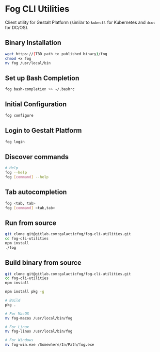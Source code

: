 # Fog CLI Utilities

Client utility for Gestalt Platform (similar to `kubectl` for Kubernetes and `dcos` for DC/OS).

## Binary Installation
```sh
wget https://(TBD path to published binary)/fog
chmod +x fog
mv fog /usr/local/bin
```

## Set up Bash Completion
```sh
fog bash-completion >> ~/.bashrc
```

## Initial Configuration
```sh
fog configure
```

## Login to Gestalt Platform
```sh
fog login
```

## Discover commands
```sh
# Help
fog --help
fog [command] --help
```

## Tab autocompletion
```sh
fog <tab, tab>
fog [command] <tab,tab>
```

## Run from source
```sh
git clone git@gitlab.com:galacticfog/fog-cli-utilities.git
cd fog-cli-utilities
npm install
./fog
```

## Build binary from source
```sh
git clone git@gitlab.com:galacticfog/fog-cli-utilities.git
cd fog-cli-utilities
npm install

npm install pkg -g

# Build
pkg .

# For MacOS
mv fog-macos /usr/local/bin/fog

# For Linux
mv fog-linux /usr/local/bin/fog

# For Windows
mv fog-win.exe /Somewhere/In/Path/fog.exe
```